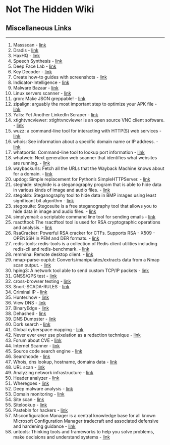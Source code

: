 # Not The Hidden Wiki

## Miscellaneous Links
-----

1. Massscan - [link](https://danielmiessler.com/study/masscan/)
2. Dradis - [link](https://dradisframework.com/ce/)
3. HaxHQ - [link](https://haxhq.com)
4. Speech Synthesis - [link](https://elevenlabs.io/speech-synthesis)
5. Deep Face Lab - [link](https://github.com/iperov/DeepFaceLab)
6. Key Decoder - [link](https://github.com/MaximeBeasse/KeyDecoder)
7. Create how-to guides with screenshots - [link](https://chromewebstore.google.com/detail/tango-create-how-to-guide/lggdbpblkekjjbobadliahffoaobaknh)
8. Indicator-Intelligence - [link](https://github.com/OsmanKandemir/indicator-intelligence)
9. Malware Bazaar - [link](https://bazaar.abuse.ch/)
10. Linux servers scanner - [link](https://cybersecuritynews.com/scan-linux-servers/)
11. gron: Make JSON greppable! - [link](https://github.com/tomnomnom/gron)
12. zipalign: arguably the most important step to optimize your APK file - [link](https://developer.android.com/studio/command-line/zipalign)
13. Yalis: Yet Another LinkedIn Scraper - [link](https://github.com/EatonChips/yalis)
14. xtightvncviewer: xtightvncviewer is an open source VNC client software. - [link](https://www.commandlinux.com/man-page/man1/xtightvncviewer.1.html)
15. wuzz: a command-line tool for interacting with HTTP(S) web services - [link](https://github.com/asciimoo/wuzz)
16. whois: See information about a specific domain name or IP address. - [link](https://packages.debian.org/sid/whois)
17. whatportis: Command-line tool to lookup port information - [link](https://github.com/ncrocfer/whatportis)
18. whatweb: Next generation web scanner that identifies what websites are running. - [link](https://github.com/urbanadventurer/WhatWeb)
19. waybackurls: Fetch all the URLs that the Wayback Machine knows about for a domain. - [link](https://github.com/tomnomnom/waybackurls)
20. updog: Simple replacement for Python’s SimpleHTTPServer. - [link](https://github.com/sc0tfree/updog)
21. steghide: steghide is a steganography program that is able to hide data in various kinds of image and audio files. - [link](https://github.com/StefanoDeVuono/steghide)
22. stegolsb: Steganography tool to hide data in BMP images using least significant bit algorithm - [link](https://github.com/KyTn/STEGOLSB)
23. stegosuite: Stegosuite is a free steganography tool that allows you to hide data in image and audio files. - [link](https://github.com/osde8info/stegosuite)
24. simplyemail: a scriptable command line tool for sending emails - [link](https://github.com/SimplySecurity/SimplyEmail)
25. rsactftool: The rsactftool tool is used for RSA cryptographic operations and analysis. - [link](https://github.com/RsaCtfTool/RsaCtfTool)
26. RsaCracker: Powerful RSA cracker for CTFs. Supports RSA - X509 - OPENSSH in PEM and DER formats. - [link](https://github.com/skyf0l/RsaCracker)
27. redis-tools: redis-tools is a collection of Redis client utilities including redis-cli and redis-benchmark. - [link](https://github.com/antirez/redis-tools)
28. remmina: Remote desktop client. - [link](https://github.com/FreeRDP/Remmina)
29. nmap-parse-ouptut: Converts/manipulates/extracts data from a Nmap scan output. - [link](https://github.com/ernw/nmap-parse-output)
30. hping3: A network tool able to send custom TCP/IP packets - [link](https://github.com/antirez/hping)
31. GNSS/GPS test - [link](https://github.com/barbeau/gpstest)
32. cross-browser testing - [link](https://www.browserling.com/)
33. Snort-SCADA-RULES - [link](https://github.com/digitalbond/Quickdraw-Snort)
34. Criminal IP - [link](https://www.criminalip.io/)
35. Hunter.how - [link](https://hunter.how/)
36. View DNS - [link](https://viewdns.info/)
37. BinaryEdge - [link](https://www.binaryedge.io/)
38. Dehashed - [link](https://www.dehashed.com/)
39. DNS Dumpster - [link](https://dnsdumpster.com/)
40. Dork search - [link](https://dorksearch.com/)
41. Global cyberspace mapping - [link](https://en.fofa.info/)
42. Never ever ever use pixelation as a redaction technique - [link](https://github.com/BishopFox/unredacter)
43. Forum about CVE - [link](https://attackerkb.com/)
44. Internet Scanner - [link](https://netlas.io/)
45. Source code search engine - [link](https://publicwww.com/)
46. Searchcode - [link](https://searchcode.com/)
47. Whois, dns lookup, hostname, domains data - [link](https://securitytrails.com/)
48. URL scan - [link](https://urlscan.io/)
49. Analyzing network infrastructure - [link](https://www.domaintools.com/resources/blog/analyzing-network-infrastructure-as-composite-objects/)
50. Header analyzer - [link](https://toolbox.googleapps.com/apps/messageheader/)
51. Wheregoes - [link](https://wheregoes.com/)
52. Deep malware analysis - [link](https://www.joesandbox.com/#windows)
53. Domain monitoring - [link](https://checkphish.bolster.ai/)
54. Site scan - [link](https://securityheaders.com/)
55. Sitelookup - [link](https://sitelookup.mcafee.com/) 
56. Pastebin for hackers - [link](https://pastes.sh/)
57. Misconfiguration Manager is a central knowledge base for all known Microsoft Configuration Manager tradecraft and associated defensive and hardening guidance - [link](https://github.com/subat0mik/Misconfiguration-Manager)
58. untools: Thinking tools and frameworks to help you solve problems, make decisions and understand systems - [link](https://untools.co/)
